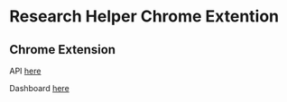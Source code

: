 # Research Helper Chrome Extention

## Chrome Extension 

API [here](https://github.com/Sarah-JJ/chrome-extension.git)

Dashboard [here](https://comming.soon.com)

